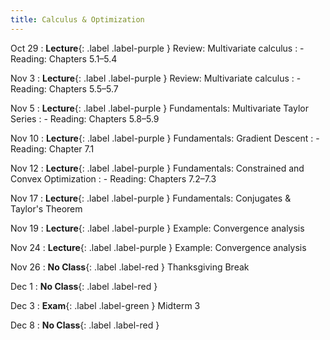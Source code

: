 ```yaml
---
title: Calculus & Optimization
---
```


Oct 29
: **Lecture**{: .label .label-purple } Review: Multivariate calculus
: - Reading: Chapters 5.1–5.4

Nov 3
: **Lecture**{: .label .label-purple } Review: Multivariate calculus
: - Reading: Chapters 5.5–5.7

Nov 5
: **Lecture**{: .label .label-purple } Fundamentals: Multivariate Taylor Series
: - Reading: Chapters 5.8–5.9

Nov 10
: **Lecture**{: .label .label-purple } Fundamentals: Gradient Descent
: - Reading: Chapter 7.1

Nov 12
: **Lecture**{: .label .label-purple } Fundamentals: Constrained and Convex Optimization
: - Reading: Chapters 7.2–7.3

Nov 17
: **Lecture**{: .label .label-purple } Fundamentals: Conjugates & Taylor's Theorem

Nov 19
: **Lecture**{: .label .label-purple } Example: Convergence analysis

Nov 24
: **Lecture**{: .label .label-purple } Example: Convergence analysis

Nov 26
: **No Class**{: .label .label-red } Thanksgiving Break

Dec 1
: **No Class**{: .label .label-red }

Dec 3
: **Exam**{: .label .label-green } Midterm 3

Dec 8
: **No Class**{: .label .label-red }



